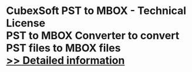 # CubexSoft PST to MBOX - Technical License<br />PST to MBOX Converter to convert PST files to MBOX files<br />[>> Detailed information](https://secure.shareit.com/shareit/product.html?productid=300753584&affiliateid=200057808)